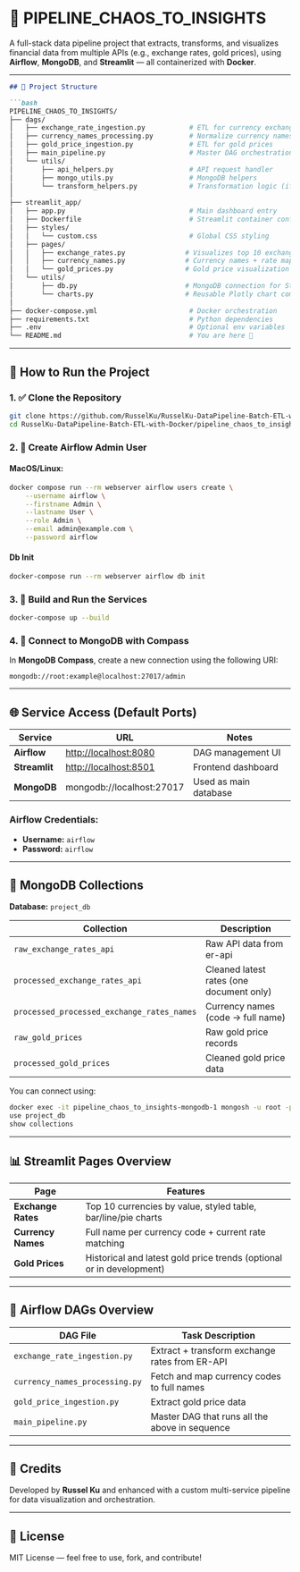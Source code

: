
# 🧠 PIPELINE_CHAOS_TO_INSIGHTS

A full-stack data pipeline project that extracts, transforms, and visualizes financial data from multiple APIs (e.g., exchange rates, gold prices), using **Airflow**, **MongoDB**, and **Streamlit** — all containerized with **Docker**.

---
````markdown
## 📁 Project Structure

```bash
PIPELINE_CHAOS_TO_INSIGHTS/
├── dags/
│   ├── exchange_rate_ingestion.py           # ETL for currency exchange rates
│   ├── currency_names_processing.py         # Normalize currency names
│   ├── gold_price_ingestion.py              # ETL for gold prices
│   ├── main_pipeline.py                     # Master DAG orchestration
│   └── utils/
│       ├── api_helpers.py                   # API request handler
│       ├── mongo_utils.py                   # MongoDB helpers
│       └── transform_helpers.py             # Transformation logic (if needed)
│
├── streamlit_app/
│   ├── app.py                               # Main dashboard entry
│   ├── Dockerfile                           # Streamlit container config
│   ├── styles/
│   │   └── custom.css                       # Global CSS styling
│   ├── pages/
│   │   ├── exchange_rates.py               # Visualizes top 10 exchange rates
│   │   ├── currency_names.py               # Currency names + rate mapping
│   │   └── gold_prices.py                  # Gold price visualization
│   └── utils/
│       ├── db.py                           # MongoDB connection for Streamlit
│       └── charts.py                       # Reusable Plotly chart components
│
├── docker-compose.yml                       # Docker orchestration
├── requirements.txt                         # Python dependencies
├── .env                                     # Optional env variables
└── README.md                                # You are here 📄
````

---

## 🚀 How to Run the Project

### 1. ✅ Clone the Repository

```bash
git clone https://github.com/RusselKu/RusselKu-DataPipeline-Batch-ETL-with-Docker.git
cd RusselKu-DataPipeline-Batch-ETL-with-Docker/pipeline_chaos_to_insights/
```

### 2. 👤 Create Airflow Admin User

#### MacOS/Linux:

```bash
docker compose run --rm webserver airflow users create \
    --username airflow \
    --firstname Admin \
    --lastname User \
    --role Admin \
    --email admin@example.com \
    --password airflow
```

#### Db Init

```bash
docker-compose run --rm webserver airflow db init
```

### 3. 🧱 Build and Run the Services

```bash
docker-compose up --build
```

### 4. 🧭 Connect to MongoDB with Compass

In **MongoDB Compass**, create a new connection using the following URI:

```text
mongodb://root:example@localhost:27017/admin
```

---

## 🌐 Service Access (Default Ports)

| Service       | URL                                            | Notes                 |
| ------------- | ---------------------------------------------- | --------------------- |
| **Airflow**   | [http://localhost:8080](http://localhost:8080) | DAG management UI     |
| **Streamlit** | [http://localhost:8501](http://localhost:8501) | Frontend dashboard    |
| **MongoDB**   | mongodb://localhost:27017                      | Used as main database |

### Airflow Credentials:

* **Username:** `airflow`
* **Password:** `airflow`

---

## 📂 MongoDB Collections

**Database:** `project_db`

| Collection                                 | Description                              |
| ------------------------------------------ | ---------------------------------------- |
| `raw_exchange_rates_api`                   | Raw API data from er-api                 |
| `processed_exchange_rates_api`             | Cleaned latest rates (one document only) |
| `processed_processed_exchange_rates_names` | Currency names (code → full name)        |
| `raw_gold_prices`                          | Raw gold price records                   |
| `processed_gold_prices`                    | Cleaned gold price data                  |

You can connect using:

```bash
docker exec -it pipeline_chaos_to_insights-mongodb-1 mongosh -u root -p example --authenticationDatabase admin
use project_db
show collections
```

---

## 📊 Streamlit Pages Overview

| Page               | Features                                                             |
| ------------------ | -------------------------------------------------------------------- |
| **Exchange Rates** | Top 10 currencies by value, styled table, bar/line/pie charts        |
| **Currency Names** | Full name per currency code + current rate matching                  |
| **Gold Prices**    | Historical and latest gold price trends (optional or in development) |

---

## 🧪 Airflow DAGs Overview

| DAG File                       | Task Description                               |
| ------------------------------ | ---------------------------------------------- |
| `exchange_rate_ingestion.py`   | Extract + transform exchange rates from ER-API |
| `currency_names_processing.py` | Fetch and map currency codes to full names     |
| `gold_price_ingestion.py`      | Extract gold price data                        |
| `main_pipeline.py`             | Master DAG that runs all the above in sequence |

---

## 🤝 Credits

Developed by **Russel Ku** and enhanced with a custom multi-service pipeline for data visualization and orchestration.

---

## 🧠 License

MIT License — feel free to use, fork, and contribute!
